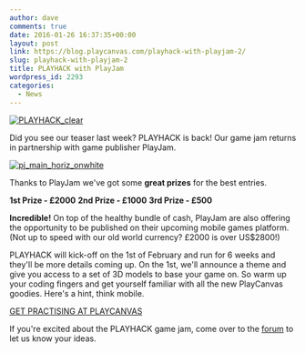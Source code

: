 ```yaml
---
author: dave
comments: true
date: 2016-01-26 16:37:35+00:00
layout: post
link: https://blog.playcanvas.com/playhack-with-playjam-2/
slug: playhack-with-playjam-2
title: PLAYHACK with PlayJam
wordpress_id: 2293
categories:
  - News
---
```


[![PLAYHACK_clear](https://blog.playcanvas.com/wp-content/uploads/2014/10/PLAYHACK_clear.png)](http://blog.playcanvas.com/wp-content/uploads/2014/10/PLAYHACK_clear.png)

Did you see our teaser last week? PLAYHACK is back! Our game jam returns in partnership with game publisher PlayJam.

[![pj_main_horiz_onwhite](https://blog.playcanvas.com/wp-content/uploads/2016/01/pj_main_horiz_onwhite.png)](http://blog.playcanvas.com/wp-content/uploads/2016/01/pj_main_horiz_onwhite.png)

Thanks to PlayJam we've got some **great prizes** for the best entries.

**1st Prize - £2000**
**2nd Prize - £1000**
**3rd Prize - £500**

**Incredible!** On top of the healthy bundle of cash, PlayJam are also offering the opportunity to be published on their upcoming mobile games platform. (Not up to speed with our old world currency? £2000 is over US$2800!)

PLAYHACK will kick-off on the 1st of February and run for 6 weeks and they'll be more details coming up. On the 1st, we'll announce a theme and give you access to a set of 3D models to base your game on. So warm up your coding fingers and get yourself familiar with all the new PlayCanvas goodies. Here's a hint, think mobile.

[GET PRACTISING AT PLAYCANVAS](https://playcanvas.com/)

If you're excited about the PLAYHACK game jam, come over to the [forum](http://forum.playcanvas.com) to let us know your ideas.

